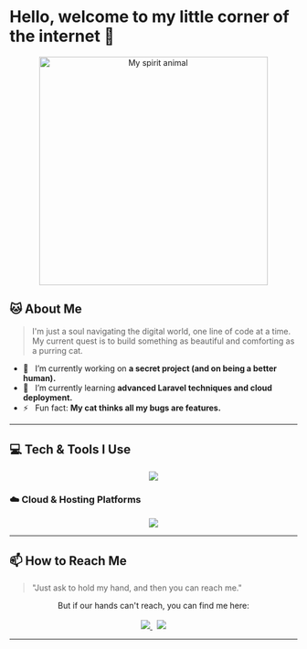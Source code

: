 # Hello, welcome to my little corner of the internet 👋

<p align="center">
  <img src="https://github.com/Aku-Mars/Aku-Mars/assets/76494850/93e45589-3318-4f74-9c60-ec9c954101b9" width="400px" alt="My spirit animal">
</p>

## 🐱 About Me

> I'm just a soul navigating the digital world, one line of code at a time. My current quest is to build something as beautiful and comforting as a purring cat.

- 🔭 &nbsp; I’m currently working on **a secret project (and on being a better human).**
- 🌱 &nbsp; I’m currently learning **advanced Laravel techniques and cloud deployment.**
- ⚡ &nbsp; Fun fact: **My cat thinks all my bugs are features.**

---

## 💻 Tech & Tools I Use

<p align="center">
  <a href="https://skillicons.dev">
    <img src="https://skillicons.dev/icons?i=php,laravel,js,react,nodejs,hapi,html,css,vscode,figma" />
  </a>
</p>

### ☁️ Cloud & Hosting Platforms

<p align="center">
  <a href="https://skillicons.dev">
    <img src="https://skillicons.dev/icons?i=gcp,aws,azure,digitalocean,linode" />
  </a>
</p>

---

## 📫 How to Reach Me

> "Just ask to hold my hand, and then you can reach me."

<p align="center">
  But if our hands can't reach, you can find me here: <br><br>
  <a href="https://instagram.com/m_arifin_syam">
    <img src="https://img.shields.io/badge/Instagram-E4405F?style=for-the-badge&logo=instagram&logoColor=white" />
  </a>
  &nbsp;
  <a href="mailto:marifinsyam73@gmail.com">
    <img src="https://img.shields.io/badge/Gmail-D14836?style=for-the-badge&logo=gmail&logoColor=white" />
  </a>
</p>

---
